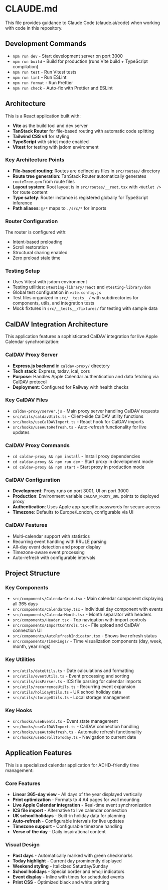 # CLAUDE.md

This file provides guidance to Claude Code (claude.ai/code) when working with code in this repository.

## Development Commands

- `npm run dev` - Start development server on port 3000
- `npm run build` - Build for production (runs Vite build + TypeScript compilation)
- `npm run test` - Run Vitest tests
- `npm run lint` - Run ESLint
- `npm run format` - Run Prettier
- `npm run check` - Auto-fix with Prettier and ESLint

## Architecture

This is a React application built with:

- **Vite** as the build tool and dev server
- **TanStack Router** for file-based routing with automatic code splitting
- **Tailwind CSS v4** for styling
- **TypeScript** with strict mode enabled
- **Vitest** for testing with jsdom environment

### Key Architecture Points

- **File-based routing**: Routes are defined as files in `src/routes/` directory
- **Route tree generation**: TanStack Router automatically generates `routeTree.gen` from route files
- **Layout system**: Root layout is in `src/routes/__root.tsx` with `<Outlet />` for route content
- **Type safety**: Router instance is registered globally for TypeScript inference
- **Path aliases**: `@/*` maps to `./src/*` for imports

### Router Configuration

The router is configured with:

- Intent-based preloading
- Scroll restoration
- Structural sharing enabled
- Zero preload stale time

### Testing Setup

- Uses Vitest with jsdom environment
- Testing utilities: `@testing-library/react` and `@testing-library/dom`
- Global test configuration in `vite.config.js`
- Test files organized in `src/__tests__/` with subdirectories for components, utils, and integration tests
- Mock fixtures in `src/__tests__/fixtures/` for testing with sample data

## CalDAV Integration Architecture

This application features a sophisticated CalDAV integration for live Apple Calendar synchronization:

### CalDAV Proxy Server

- **Express.js backend** in `caldav-proxy/` directory
- **Tech stack**: Express, tsdav, ical, cors
- **Purpose**: Handles Apple Calendar authentication and data fetching via CalDAV protocol
- **Deployment**: Configured for Railway with health checks

### Key CalDAV Files

- `caldav-proxy/server.js` - Main proxy server handling CalDAV requests
- `src/utils/caldavUtils.ts` - Client-side CalDAV utility functions
- `src/hooks/useCalDAVImport.ts` - React hook for CalDAV imports
- `src/hooks/useAutoRefresh.ts` - Auto-refresh functionality for live updates

### CalDAV Proxy Commands

- `cd caldav-proxy && npm install` - Install proxy dependencies
- `cd caldav-proxy && npm run dev` - Start proxy in development mode
- `cd caldav-proxy && npm start` - Start proxy in production mode

### CalDAV Configuration

- **Development**: Proxy runs on port 3001, UI on port 3000
- **Production**: Environment variable `CALDAV_PROXY_URL` points to deployed proxy
- **Authentication**: Uses Apple app-specific passwords for secure access
- **Timezone**: Defaults to Europe/London, configurable via UI

### CalDAV Features

- Multi-calendar support with statistics
- Recurring event handling with RRULE parsing
- All-day event detection and proper display
- Timezone-aware event processing
- Auto-refresh with configurable intervals

## Project Structure

### Key Components

- `src/components/CalendarGrid.tsx` - Main calendar component displaying all 365 days
- `src/components/CalendarDay.tsx` - Individual day component with events
- `src/components/CalendarMonth.tsx` - Month separator with headers
- `src/components/Header.tsx` - Top navigation with import controls
- `src/components/ImportControls.tsx` - File upload and CalDAV connection UI
- `src/components/AutoRefreshIndicator.tsx` - Shows live refresh status
- `src/components/TimeRings/` - Time visualization components (day, week, month, year rings)

### Key Utilities

- `src/utils/dateUtils.ts` - Date calculations and formatting
- `src/utils/eventUtils.ts` - Event processing and sorting
- `src/utils/icsParser.ts` - ICS file parsing for calendar imports
- `src/utils/recurrenceUtils.ts` - Recurring event expansion
- `src/utils/holidayUtils.ts` - UK school holiday data
- `src/utils/storageUtils.ts` - Local storage management

### Key Hooks

- `src/hooks/useEvents.ts` - Event state management
- `src/hooks/useCalDAVImport.ts` - CalDAV connection handling
- `src/hooks/useAutoRefresh.ts` - Automatic refresh functionality
- `src/hooks/useScrollToToday.ts` - Navigation to current date

## Application Features

This is a specialized calendar application for ADHD-friendly time management:

### Core Features

- **Linear 365-day view** - All days of the year displayed vertically
- **Print optimization** - Formats to 4 A4 pages for wall mounting
- **Live Apple Calendar integration** - Real-time event synchronization
- **ICS file import** - Alternative to live calendar connection
- **UK school holidays** - Built-in holiday data for planning
- **Auto-refresh** - Configurable intervals for live updates
- **Timezone support** - Configurable timezone handling
- **Verse of the day** - Daily inspirational content

### Visual Design

- **Past days** - Automatically marked with green checkmarks
- **Today highlight** - Current day prominently displayed
- **Weekend styling** - Italicized Saturday/Sunday
- **School holidays** - Special border and emoji indicators
- **Event display** - Inline with times for scheduled events
- **Print CSS** - Optimized black and white printing
